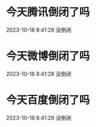# 今天腾讯倒闭了吗

2023-10-18 8:41:28 没倒闭

# 今天微博倒闭了吗

2023-10-18 8:41:28 没倒闭

# 今天百度倒闭了吗

2023-10-18 8:41:29 没倒闭

